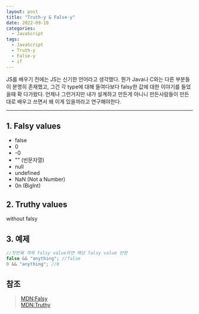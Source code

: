 ```yaml
---
layout: post
title: "Truth-y & False-y"
date: 2022-09-10
categories:
  - JavaScript
tags:
  - JavaScript
  - Truth-y
  - False-y
  - if
---
```


JS를 배우기 전에는 JS는 신기한 언어라고 생각했다. 뭔가 Java나 C와는 다른 부분들이 분명히 존재했고, 그건 각 type에 대해 들여다보다 falsy한 값에 대한 이야기를 들었을때 확 다가왔다. 언제나 그런거지만 내가 설계하고 만든게 아니니 만든사람들이 만든대로 배우고 쓰면서 왜 이게 있을까라고 연구해야한다.

---

## 1. Falsy values

- false
- 0
- -0
- "" (빈문자열)
- null
- undefined
- NaN (Not a Number)
- 0n (BigInt)

## 2. Truthy values

without falsy

## 3. 예제

```javascript
//첫번째 객체 falsy value라면 해당 falsy value 반환
false && "anything"; //false
0 && "anything"; //0
```

## 참조

> [MDN:Falsy](https://developer.mozilla.org/ko/docs/Glossary/Falsy)  
> [MDN:Truthy](https://developer.mozilla.org/ko/docs/Glossary/Truthy)
